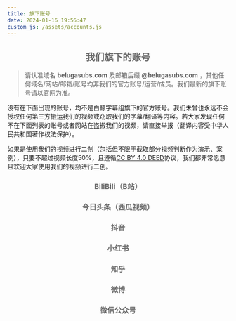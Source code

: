 ```yaml
---
title: 旗下账号
date: 2024-01-16 19:56:47
custom_js: /assets/accounts.js
---
```

<h2 style="color: #696969; text-align: center;">我们旗下的账号</h2>

> 请认准域名 **belugasubs.com** 及邮箱后缀 **@belugasubs.com** ，其他任何域名/网站/邮箱/账号均非我们的官方账号/运营/成员。我们最新的旗下账号请以官网为准。

没有在下面出现的账号，均不是白鲸字幕组旗下的官方账号。我们未曾也永远不会授权任何第三方搬运我们的视频或窃取我们的字幕/翻译等内容。若大家发现任何不在下面列表的账号或者网站在盗搬我们的视频，请直接举报（翻译内容受中华人民共和国著作权法保护）。

如果是使用我们的视频进行二创（包括但不限于截取部分视频判断作为演示、案例），只要不超过视频长度50%，且遵循<a href="https://creativecommons.org/licenses/by/4.0/deed.zh-hans" target="_blank">CC BY 4.0 DEED</a>协议，我们都非常愿意且欢迎大家使用我们的视频进行二创。

<h3 style="color: #696969; text-align: center;">BiliBili（B站）</h3>
<div id="accounts-bilibili"></div>

<h3 style="color: #696969; text-align: center;">今日头条（西瓜视频）</h3>
<div id="accounts-jinritoutiao"></div>

<h3 style="color: #696969; text-align: center;">抖音</h3>
<div id="accounts-douyin"></div>

<h3 style="color: #696969; text-align: center;">小红书</h3>
<div id="accounts-xiaohongshu"></div>

<h3 style="color: #696969; text-align: center;">知乎</h3>
<div id="accounts-zhihu"></div>

<h3 style="color: #696969; text-align: center;">微博</h3>
<div id="accounts-weibo"></div>

<h3 style="color: #696969; text-align: center;">微信公众号</h3>
<div id="accounts-wechat"></div>